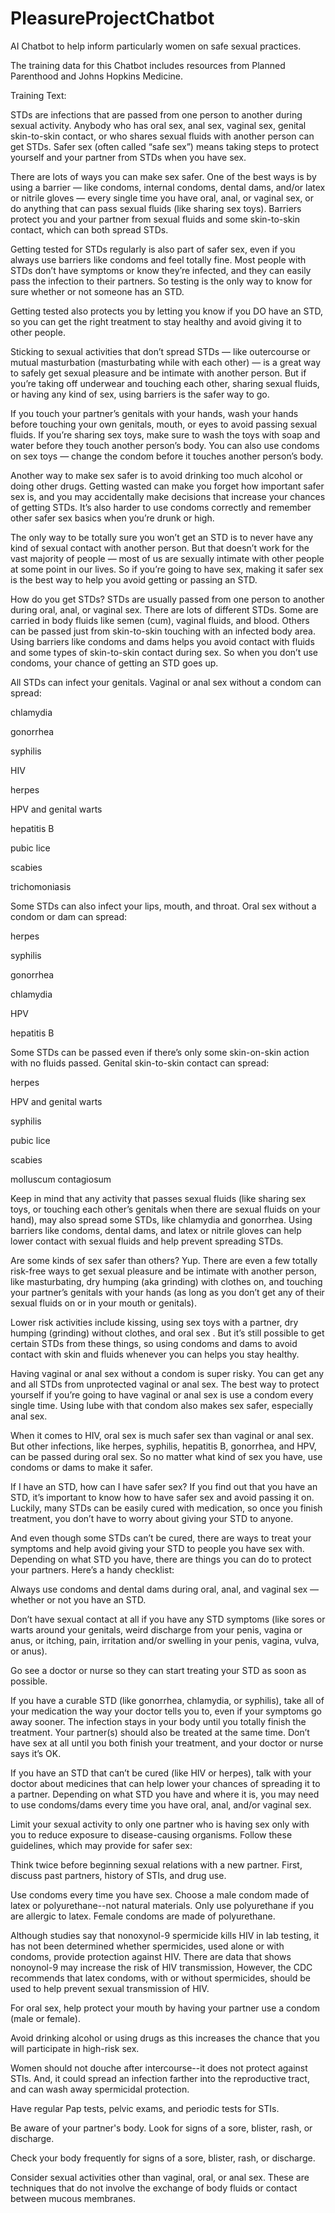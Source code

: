 # PleasureProjectChatbot
AI Chatbot to help inform particularly women on safe sexual practices.

The training data for this Chatbot includes resources from Planned Parenthood and Johns Hopkins Medicine.

Training Text:

STDs are infections that are passed from one person to another during sexual activity. Anybody who has oral sex, anal sex, vaginal sex, genital skin-to-skin contact, or who shares sexual fluids with another person can get STDs. Safer sex (often called “safe sex”) means taking steps to protect yourself and your partner from STDs when you have sex.

There are lots of ways you can make sex safer. One of the best ways is by using a barrier — like condoms, internal condoms, dental dams, and/or latex or nitrile gloves — every single time you have oral, anal, or vaginal sex, or do anything that can pass sexual fluids (like sharing sex toys). Barriers protect you and your partner from sexual fluids and some skin-to-skin contact, which can both spread STDs.  

Getting tested for STDs regularly is also part of safer sex, even if you always use barriers like condoms and feel totally fine. Most people with STDs don’t have symptoms or know they’re infected, and they can easily pass the infection to their partners. So testing is the only way to know for sure whether or not someone has an STD.

Getting tested also protects you by letting you know if you DO have an STD, so you can get the right treatment to stay healthy and avoid giving it to other people.

Sticking to sexual activities that don’t spread STDs — like outercourse or mutual masturbation (masturbating while with each other) — is a great way to safely get sexual pleasure and be intimate with another person. But if you’re taking off underwear and touching each other, sharing sexual fluids, or having any kind of sex, using barriers is the safer way to go.

If you touch your partner’s genitals with your hands, wash your hands before touching your own genitals, mouth, or eyes to avoid passing sexual fluids. If you’re sharing sex toys, make sure to wash the toys with soap and water before they touch another person’s body. You can also use condoms on sex toys — change the condom before it touches another person’s body.

Another way to make sex safer is to avoid drinking too much alcohol or doing other drugs. Getting wasted can make you forget how important safer sex is, and you may accidentally make decisions that increase your chances of getting STDs. It’s also harder to use condoms correctly and remember other safer sex basics when you’re drunk or high.

The only way to be totally sure you won’t get an STD is to never have any kind of sexual contact with another person. But that doesn’t work for the vast majority of people — most of us are sexually intimate with other people at some point in our lives. So if you’re going to have sex, making it safer sex is the best way to help you avoid getting or passing an STD.

How do you get STDs?
STDs are usually passed from one person to another during oral, anal, or vaginal sex. There are lots of different STDs. Some are carried in body fluids like semen (cum), vaginal fluids, and blood. Others can be passed just from skin-to-skin touching with an infected body area. Using barriers like condoms and dams helps you avoid contact with fluids and some types of skin-to-skin contact during sex. So when you don’t use condoms, your chance of getting an STD goes up.

All STDs can infect your genitals. Vaginal or anal sex without a condom can spread:

chlamydia

gonorrhea

syphilis

HIV

herpes

HPV and genital warts

hepatitis B

pubic lice

scabies

trichomoniasis

Some STDs can also infect your lips, mouth, and throat. Oral sex without a condom or dam can spread:

herpes

syphilis

gonorrhea

chlamydia

HPV

hepatitis B

Some STDs can be passed even if there’s only some skin-on-skin action with no fluids passed. Genital skin-to-skin contact can spread:

herpes

HPV and genital warts

syphilis

pubic lice

scabies

molluscum contagiosum

Keep in mind that any activity that passes sexual fluids (like sharing sex toys, or touching each other’s genitals when there are sexual fluids on your hand), may also spread some STDs, like chlamydia and gonorrhea. Using barriers like condoms, dental dams, and latex or nitrile gloves can help lower contact with sexual fluids and help prevent spreading STDs.

Are some kinds of sex safer than others?
Yup. There are even a few totally risk-free ways to get sexual pleasure and be intimate with another person, like masturbating, dry humping (aka grinding) with clothes on, and touching your partner’s genitals with your hands (as long as you don’t get any of their sexual fluids on or in your mouth or genitals).

Lower risk activities include kissing, using sex toys with a partner, dry humping (grinding) without clothes, and oral sex . But it’s still possible to get certain STDs from these things, so using condoms and dams to avoid contact with skin and fluids whenever you can helps you stay healthy.

Having vaginal or anal sex without a condom is super risky. You can get any and all STDs from unprotected vaginal or anal sex. The best way to protect yourself if you’re going to have vaginal or anal sex is use a condom every single time. Using lube with that condom also makes sex safer, especially anal sex.

When it comes to HIV, oral sex is much safer sex than vaginal or anal sex. But other infections, like herpes, syphilis, hepatitis B, gonorrhea, and HPV, can be passed during oral sex. So no matter what kind of sex you have, use condoms or dams to make it safer.

If I have an STD, how can I have safer sex?
If you find out that you have an STD, it’s important to know how to have safer sex and avoid passing it on. Luckily, many STDs can be easily cured with medication, so once you finish treatment, you don’t have to worry about giving your STD to anyone.

And even though some STDs can’t be cured, there are ways to treat your symptoms and help avoid giving your STD to people you have sex with. Depending on what STD you have, there are things you can do to protect your partners. Here’s a handy checklist:

Always use condoms and dental dams during oral, anal, and vaginal sex — whether or not you have an STD.

Don’t have sexual contact at all if you have any STD symptoms (like sores or warts around your genitals, weird discharge from your penis, vagina or anus, or itching, pain, irritation and/or swelling in your penis, vagina, vulva, or anus).

Go see a doctor or nurse so they can start treating your STD as soon as possible.

If you have a curable STD (like gonorrhea, chlamydia, or syphilis), take all of your medication the way your doctor tells you to, even if your symptoms go away sooner. The infection stays in your body until you totally finish the treatment. Your partner(s) should also be treated at the same time. Don’t have sex at all until you both finish your treatment, and your doctor or nurse says it’s OK.

If you have an STD that can’t be cured (like HIV or herpes), talk with your doctor about medicines that can help lower your chances of spreading it to a partner. Depending on what STD you have and where it is, you may need to use condoms/dams every time you have oral, anal, and/or vaginal sex.

Limit your sexual activity to only one partner who is having sex only with you to reduce exposure to disease-causing organisms. Follow these guidelines, which may provide for safer sex:

Think twice before beginning sexual relations with a new partner. First, discuss past partners, history of STIs, and drug use.

Use condoms every time you have sex. Choose a male condom made of latex or polyurethane--not natural materials. Only use polyurethane if you are allergic to latex. Female condoms are made of polyurethane.

Although studies say that nonoxynol-9 spermicide kills HIV in lab testing, it has not been determined whether spermicides, used alone or with condoms, provide protection against HIV. There are data that shows nonoynol-9 may increase the risk of HIV transmission, However, the CDC recommends that latex condoms, with or without spermicides, should be used to help prevent sexual transmission of HIV.

For oral sex, help protect your mouth by having your partner use a condom (male or female).

Avoid drinking alcohol or using drugs as this increases the chance that you will participate in high-risk sex.

Women should not douche after intercourse--it does not protect against STIs. And, it could spread an infection farther into the reproductive tract, and can wash away spermicidal protection.

Have regular Pap tests, pelvic exams, and periodic tests for STIs.

Be aware of your partner's body. Look for signs of a sore, blister, rash, or discharge.

Check your body frequently for signs of a sore, blister, rash, or discharge.

Consider sexual activities other than vaginal, oral, or anal sex. These are techniques that do not involve the exchange of body fluids or contact between mucous membranes.
